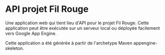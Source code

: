 API projet Fil Rouge
=============================

Une application web qui tient lieu d'API pour le projet Fil Rouge.
Cette application peut être exécutée sur un serveur local ou déployée facilement vers Google App Engine.

Cette application a été générée à partir de l'archetype Maven appengine-skeleton.
